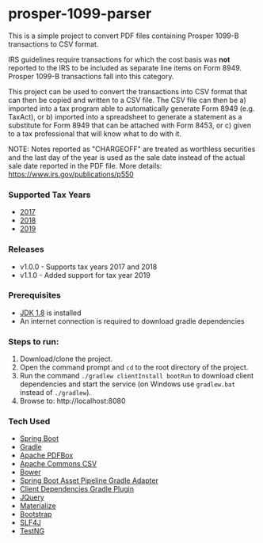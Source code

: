 # prosper-1099-parser
This is a simple project to convert PDF files containing Prosper 1099-B transactions to CSV format.

IRS guidelines require transactions for which the cost basis was **not** reported to the IRS to be included as separate line items on Form 8949. Prosper 1099-B transactions fall into this category.

This project can be used to convert the transactions into CSV format that can then be copied and written to a CSV file. The CSV file can then be a) imported into a tax program able to automatically generate Form 8949 (e.g. TaxAct), or b) imported into a spreadsheet to generate a statement as a substitute for Form 8949 that can be attached with Form 8453, or c) given to a tax professional that will know what to do with it.

NOTE: Notes reported as "CHARGEOFF" are treated as worthless securities and the last day of the year is used as the sale date instead of the actual sale date reported in the PDF file.  More details: https://www.irs.gov/publications/p550

### Supported Tax Years
- [2017]
- [2018]
- [2019]

### Releases
* v1.0.0 - Supports tax years 2017 and 2018
* v1.1.0 - Added support for tax year 2019

### Prerequisites
- [JDK 1.8] is installed
- An internet connection is required to download gradle dependencies

### Steps to run:
1. Download/clone the project. 
1. Open the command prompt and `cd` to the root directory of the project.
1. Run the command `./gradlew clientInstall bootRun` to download client dependencies and start the service (on Windows use `gradlew.bat` instead of `./gradlew`).
1. Browse to: http://localhost:8080

### Tech Used
* [Spring Boot]
* [Gradle]
* [Apache PDFBox]
* [Apache Commons CSV]
* [Bower]
* [Spring Boot Asset Pipeline Gradle Adapter]
* [Client Dependencies Gradle Plugin]
* [JQuery]
* [Materialize]
* [Bootstrap]
* [SLF4J]
* [TestNG]

[2017]: https://www.irs.gov/pub/irs-prior/i8949--2017.pdf
[2018]: https://www.irs.gov/pub/irs-prior/i8949--2018.pdf
[2019]: https://www.irs.gov/pub/irs-pdf/i8949.pdf
[JDK 1.8]: http://www.oracle.com/technetwork/java/javase/downloads/jdk8-downloads-2133151.html
[Spring Boot]: http://projects.spring.io/spring-boot/
[Gradle]: http://gradle.org/
[Apache PDFBox]: https://pdfbox.apache.org/
[Apache Commons CSV]: https://commons.apache.org/proper/commons-csv/
[Bower]: https://github.com/bower/bower
[Spring Boot Asset Pipeline Gradle Adapter]: https://github.com/bertramdev/asset-pipeline/tree/master/asset-pipeline-spring-boot    
[Client Dependencies Gradle Plugin]: https://github.com/craigburke/client-dependencies-gradle
[JQuery]: https://github.com/jquery/jquery
[Materialize]: https://github.com/Dogfalo/materialize
[Bootstrap]: https://github.com/twbs/bootstrap
[SLF4J]: https://github.com/qos-ch/slf4j
[TestNG]: http://github.com/cbeust/testng/
